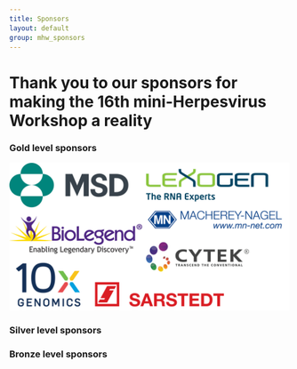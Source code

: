 ```yaml
---
title: Sponsors
layout: default
group: mhw_sponsors
---
```


# Thank you to our sponsors for making the 16th mini-Herpesvirus Workshop a reality

### Gold level sponsors

<img class="img-fluid" src="/static/img/mhw/gold.jpg" alt="Gold Sponsors">

### Silver level sponsors


### Bronze level sponsors


